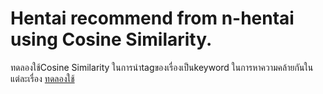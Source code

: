 # Hentai recommend from n-hentai using Cosine Similarity.

<a>ทดลองใช้Cosine Similarity ในการนำtagของเรื่องเป็นkeyword ในการหาความคล้ายกันในแต่ละเรื่อง</a>
<a href="https://colab.research.google.com/drive/1zQBmQYhzYxKfX0fkTYwlyj2_HoEpEt0u">ทดลองใช้</a>
